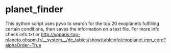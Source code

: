 # planet_finder
This python script uses pyvo to search for the top 20 exoplanets fulfilling certain conditions, then saves the information on a text file.
For more info check info.txt or http://voparis-tap-planeto.obspm.fr/__system__/dc_tables/show/tableinfo/exoplanet.epn_core?alphaOrder=True
